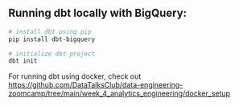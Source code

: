 ## Running dbt locally with BigQuery:

```bash
# install dbt using pip
pip install dbt-bigquery

# initialize dbt project
dbt init
```

For running dbt using docker, check out https://github.com/DataTalksClub/data-engineering-zoomcamp/tree/main/week_4_analytics_engineering/docker_setup